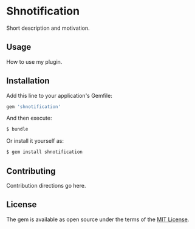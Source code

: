 # Shnotification
Short description and motivation.

## Usage
How to use my plugin.

## Installation
Add this line to your application's Gemfile:

```ruby
gem 'shnotification'
```

And then execute:
```bash
$ bundle
```

Or install it yourself as:
```bash
$ gem install shnotification
```

## Contributing
Contribution directions go here.

## License
The gem is available as open source under the terms of the [MIT License](https://opensource.org/licenses/MIT).
